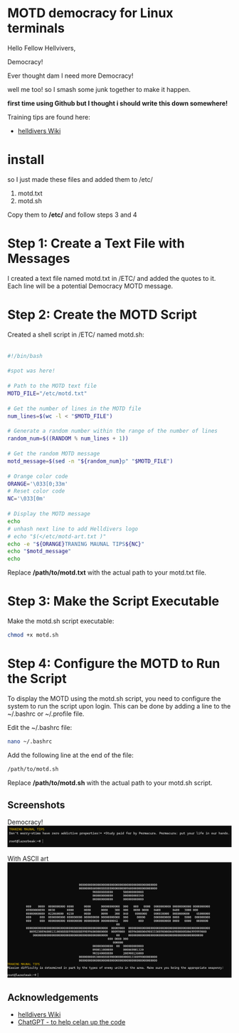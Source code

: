 # MOTD democracy for Linux terminals 

Hello Fellow Hellvivers, 

Democracy! 

Ever thought dam I need more Democracy!

well me too!  so I smash some junk together to make it happen.

**first time using Github but I thought i should write this down somewhere!**  


Training tips are found here:
- [helldivers Wiki](https://helldivers.wiki.gg/wiki/Training_Manual_Tips#:~:text=Training%20Manual%20Tips%201%20Super%20Earth%20has%20many,could%20result%20in%20a%20child.%20...%20More%20items)


# install 

so I just made these files and added them to /etc/

1. motd.txt
2. motd.sh

Copy them to **/etc/** and follow steps 3 and 4 


# Step 1: Create a Text File with Messages
I created a text file named motd.txt in /ETC/ and added the quotes to it. Each line will be a potential Democracy MOTD message.

# Step 2: Create the MOTD Script
Created a shell script in /ETC/ named motd.sh:

```bash

#!/bin/bash

#spot was here!

# Path to the MOTD text file
MOTD_FILE="/etc/motd.txt"

# Get the number of lines in the MOTD file
num_lines=$(wc -l < "$MOTD_FILE")

# Generate a random number within the range of the number of lines
random_num=$((RANDOM % num_lines + 1))

# Get the random MOTD message
motd_message=$(sed -n "${random_num}p" "$MOTD_FILE")

# Orange color code
ORANGE='\033[0;33m'
# Reset color code
NC='\033[0m'

# Display the MOTD message
echo
# unhash next line to add Helldivers logo
# echo "$(</etc/motd-art.txt )" 
echo -e "${ORANGE}TRANING MAUNAL TIPS${NC}"
echo "$motd_message"
echo 
```

Replace **/path/to/motd.txt** with the actual path to your motd.txt file.

# Step 3: Make the Script Executable
Make the motd.sh script executable:
```bash
chmod +x motd.sh
```

# Step 4: Configure the MOTD to Run the Script
To display the MOTD using the motd.sh script, you need to configure the system to run the script upon login. This can be done by adding a line to the ~/.bashrc or ~/.profile file.

Edit the ~/.bashrc file:

```bash
nano ~/.bashrc
```

Add the following line at the end of the file:

```bash
/path/to/motd.sh
```
Replace **/path/to/motd.sh** with the actual path to your motd.sh script.

## Screenshots

Democracy! 
![App Screenshot](https://raw.githubusercontent.com/RetroHoboSpot/MOTD-Helldivers2/b10811906c8960a3f480867eddf4822569d6fb77/HD2-Normal.png)


With ASCII art
![App Screenshot](https://raw.githubusercontent.com/RetroHoboSpot/MOTD-Helldivers2/b10811906c8960a3f480867eddf4822569d6fb77/HD2-art.png)

## Acknowledgements

 - [helldivers Wiki](https://helldivers.wiki.gg/wiki/Training_Manual_Tips#:~:text=Training%20Manual%20Tips%201%20Super%20Earth%20has%20many,could%20result%20in%20a%20child.%20...%20More%20items)
 - [ChatGPT - to help celan up the code](https://chat.openai.com/)

